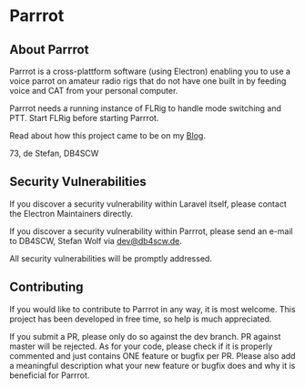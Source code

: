 # Parrrot

## About Parrrot

Parrrot is a cross-plattform software (using Electron) enabling you to use a voice parrot on amateur radio rigs that do not have one built in by feeding voice and CAT from your personal computer.

Parrrot needs a running instance of FLRig to handle mode switching and PTT. Start FLRig before starting Parrrot.

Read about how this project came to be on my [Blog](https://www.db4scw.de/introducing-parrrot/).

73, de Stefan, DB4SCW

## Security Vulnerabilities

If you discover a security vulnerability within Laravel itself, please contact the Electron Maintainers directly.

If you discover a security vulnerability within Parrrot, please send an e-mail to DB4SCW, Stefan Wolf via [dev@db4scw.de](mailto:dev@db4scw.de). 

All security vulnerabilities will be promptly addressed.

## Contributing

If you would like to contribute to Parrrot in any way, it is most welcome. This project has been developed in free time, so help is much appreciated.  

If you submit a PR, please only do so against the dev branch. PR against master will be rejected. As for your code, please check if it is properly commented and just contains ONE feature or bugfix per PR. Please also add a meaningful description what your new feature or bugfix does and why it is beneficial for Parrrot. 
